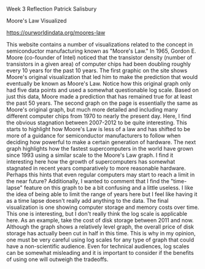 Week 3 Reflection Patrick Salisbury

Moore's Law Visualized

https://ourworldindata.org/moores-law

This website contains a number of visualizations related to the concept in semiconductor manufacturing known as "Moore's Law."
In 1965, Gordon E. Moore (co-founder of Intel) noticed that the transistor density (number of transistors in a given area) of computer chips had been doubling roughly every 10 years for the past 10 years.
The first graphic on the site shows Moore's original visualization that led him to make the prediction that would eventually be known as Moore's Law.
Notice how this original graph only had five data points and used a somewhat questionable log scale. Based on just this data, Moore made a prediction that has remained true for at least the past 50 years.
The second graph on the page is essentially the same as Moore's original graph, but much more detailed and including many different computer chips from 1970 to nearly the present day.
Here, I find the obvious stagnation between 2007-2012 to be quite interesting. This starts to highlight how Moore's Law is less of a law and has shifted to be more of a guidance for semiconductor manufacturers to follow when deciding how powerful to make a certain generation of hardware.
The next graph highlights how the fastest supercomputers in the world have grown since 1993 using a similar scale to the Moore's Law graph. 
I find it interesting here how the growth of supercomputers has somewhat stagnated in recent years comparatively to more reasonable hardware. Perhaps this hints that even regular computers may start to reach a limit in the near future?
Additionally, I wanted to comment that I find the "time-lapse" feature on this graph to be a bit confusing and a little useless. I like the idea of being able to limit the range of years here but I feel like having it as a time lapse doesn't really add anything to the data.
The final visualization is one showing computer storage and memory costs over time. This one is interesting, but I don't really think the log scale is applicable here.
As an example, take the cost of disk storage between 2011 and now. Although the graph shows a relatively level graph, the overall price of disk storage has actually been cut in half in this time. This is why in my opinion, one must be very careful using log scales for any type of graph that could have a non-scientific audience. Even for technical audiences, log scales can be somewhat misleading and it is important to consider if the benefits of using one will outweigh the tradeoffs.

